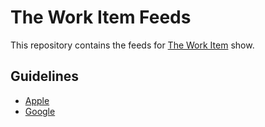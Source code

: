 # The Work Item Feeds

This repository contains the feeds for [The Work Item](https://theworkitem.com) show.

## Guidelines

- [Apple](https://help.apple.com/itc/podcasts_connect/#/itcbaf351599)
- [Google](https://developers.google.com/search/reference/podcast/rss-feed)
